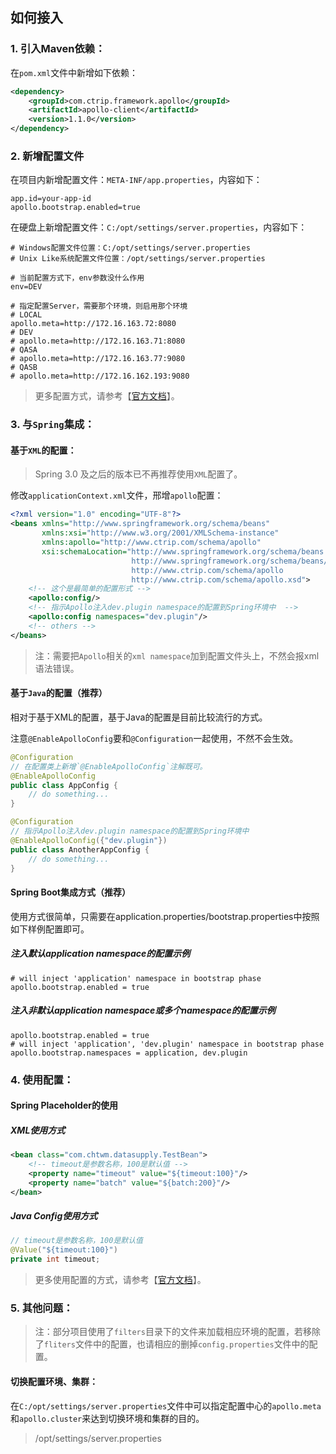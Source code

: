 ## 如何接入

### 1. 引入Maven依赖：

在`pom.xml`文件中新增如下依赖：

```xml
<dependency>
    <groupId>com.ctrip.framework.apollo</groupId>
    <artifactId>apollo-client</artifactId>
    <version>1.1.0</version>
</dependency>
```

### 2. 新增配置文件

在项目内新增配置文件：`META-INF/app.properties`，内容如下：

```properties
app.id=your-app-id
apollo.bootstrap.enabled=true
```

在硬盘上新增配置文件：`C:/opt/settings/server.properties`，内容如下：

```properties
# Windows配置文件位置：C:/opt/settings/server.properties
# Unix Like系统配置文件位置：/opt/settings/server.properties

# 当前配置方式下，env参数没什么作用
env=DEV

# 指定配置Server，需要那个环境，则启用那个环境
# LOCAL
apollo.meta=http://172.16.163.72:8080
# DEV
# apollo.meta=http://172.16.163.71:8080
# QASA
# apollo.meta=http://172.16.163.77:9080
# QASB
# apollo.meta=http://172.16.162.193:9080
```

> 更多配置方式，请参考【[官方文档](https://github.com/ctripcorp/apollo/wiki/Java客户端使用指南)】。

### 3. 与`Spring`集成：

#### 基于`XML`的配置：

> Spring 3.0 及之后的版本已不再推荐使用`XML`配置了。

修改`applicationContext.xml`文件，邢增`apollo`配置：

```xml
<?xml version="1.0" encoding="UTF-8"?>
<beans xmlns="http://www.springframework.org/schema/beans"
       xmlns:xsi="http://www.w3.org/2001/XMLSchema-instance"
       xmlns:apollo="http://www.ctrip.com/schema/apollo"
       xsi:schemaLocation="http://www.springframework.org/schema/beans
                           http://www.springframework.org/schema/beans/spring-beans.xsd
                           http://www.ctrip.com/schema/apollo 
                           http://www.ctrip.com/schema/apollo.xsd">
    <!-- 这个是最简单的配置形式 -->
    <apollo:config/>
    <!-- 指示Apollo注入dev.plugin namespace的配置到Spring环境中  -->
    <apollo:config namespaces="dev.plugin"/>
    <!-- others -->
</beans>
```

> 注：需要把`Apollo`相关的`xml namespace`加到配置文件头上，不然会报xml语法错误。

#### 基于`Java`的配置（推荐）

相对于基于XML的配置，基于Java的配置是目前比较流行的方式。

注意`@EnableApolloConfig`要和`@Configuration`一起使用，不然不会生效。

```java
@Configuration
// 在配置类上新增`@EnableApolloConfig`注解既可。
@EnableApolloConfig
public class AppConfig {
	// do something...
}

@Configuration
// 指示Apollo注入dev.plugin namespace的配置到Spring环境中
@EnableApolloConfig({"dev.plugin"})
public class AnotherAppConfig {
    // do something...
}
```

#### Spring Boot集成方式（推荐）

使用方式很简单，只需要在application.properties/bootstrap.properties中按照如下样例配置即可。

##### 注入默认application namespace的配置示例

```properties
# will inject 'application' namespace in bootstrap phase
apollo.bootstrap.enabled = true
```

##### 注入非默认application namespace或多个namespace的配置示例

```properties
apollo.bootstrap.enabled = true
# will inject 'application', 'dev.plugin' namespace in bootstrap phase
apollo.bootstrap.namespaces = application, dev.plugin
```

### 4. 使用配置：

#### Spring Placeholder的使用

##### XML使用方式

```xml
<bean class="com.chtwm.datasupply.TestBean">
    <!-- timeout是参数名称，100是默认值 -->
	<property name="timeout" value="${timeout:100}"/>
	<property name="batch" value="${batch:200}"/>
</bean>
```

##### Java Config使用方式

```java
// timeout是参数名称，100是默认值
@Value("${timeout:100}")
private int timeout;
```

>  更多使用配置的方式，请参考【[官方文档](https://github.com/ctripcorp/apollo/wiki/Java客户端使用指南)】。

### 5. 其他问题：

> 注：部分项目使用了`filters`目录下的文件来加载相应环境的配置，若移除了`fliters`文件中的配置，也请相应的删掉`config.properties`文件中的配置。

#### 切换配置环境、集群：

在`C:/opt/settings/server.properties`文件中可以指定配置中心的`apollo.meta`和`apollo.cluster`来达到切换环境和集群的目的。

> /opt/settings/server.properties